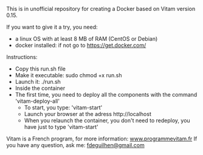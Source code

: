 This is in unofficial repository for creating a Docker based on Vitam version 0.15.

If you want to give it a try, you need:
   - a linux OS with at least 8 MB of RAM (CentOS or Debian)
   - docker installed: if not go to https://get.docker.com/

Instructions:
   - Copy this run.sh file
   - Make it executable: sudo chmod +x run.sh
   - Launch it: ./run.sh
   - Inside the container
   - The first time, you need to deploy all the components with the command 'vitam-deploy-all'
       - To start, you type: 'vitam-start'
       - Launch your browser at the adress http://localhost
       - When you relaunch the container, you don't need to redeploy, you have just to type 'vitam-start'
 

Vitam is a French program, for more information: www.programmevitam.fr
If you have any question, ask me: fdeguilhen@gmail.com

